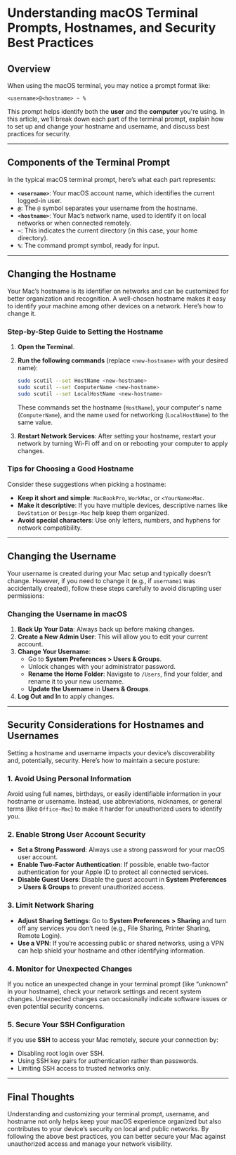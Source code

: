 
# Understanding macOS Terminal Prompts, Hostnames, and Security Best Practices

## Overview

When using the macOS terminal, you may notice a prompt format like:

```plaintext
<username>@<hostname> ~ %
```

This prompt helps identify both the **user** and the **computer** you're using. In this article, we’ll break down each part of the terminal prompt, explain how to set up and change your hostname and username, and discuss best practices for security.

---

## Components of the Terminal Prompt

In the typical macOS terminal prompt, here’s what each part represents:

- **`<username>`**: Your macOS account name, which identifies the current logged-in user.
- **`@`**: The `@` symbol separates your username from the hostname.
- **`<hostname>`**: Your Mac’s network name, used to identify it on local networks or when connected remotely.
- **`~`**: This indicates the current directory (in this case, your home directory).
- **`%`**: The command prompt symbol, ready for input.

---

## Changing the Hostname

Your Mac’s hostname is its identifier on networks and can be customized for better organization and recognition. A well-chosen hostname makes it easy to identify your machine among other devices on a network. Here’s how to change it.

### Step-by-Step Guide to Setting the Hostname

1. **Open the Terminal**.
2. **Run the following commands** (replace `<new-hostname>` with your desired name):
   
   ```bash
   sudo scutil --set HostName <new-hostname>
   sudo scutil --set ComputerName <new-hostname>
   sudo scutil --set LocalHostName <new-hostname>
   ```

   These commands set the hostname (`HostName`), your computer's name (`ComputerName`), and the name used for networking (`LocalHostName`) to the same value.

3. **Restart Network Services**:
   After setting your hostname, restart your network by turning Wi-Fi off and on or rebooting your computer to apply changes.

### Tips for Choosing a Good Hostname

Consider these suggestions when picking a hostname:
   - **Keep it short and simple**: `MacBookPro`, `WorkMac`, or `<YourName>Mac`.
   - **Make it descriptive**: If you have multiple devices, descriptive names like `DevStation` or `Design-Mac` help keep them organized.
   - **Avoid special characters**: Use only letters, numbers, and hyphens for network compatibility.

---

## Changing the Username

Your username is created during your Mac setup and typically doesn’t change. However, if you need to change it (e.g., if `username1` was accidentally created), follow these steps carefully to avoid disrupting user permissions:

### Changing the Username in macOS

1. **Back Up Your Data**: Always back up before making changes.
2. **Create a New Admin User**: This will allow you to edit your current account.
3. **Change Your Username**:
   - Go to **System Preferences > Users & Groups**.
   - Unlock changes with your administrator password.
   - **Rename the Home Folder**: Navigate to `/Users`, find your folder, and rename it to your new username.
   - **Update the Username** in **Users & Groups**.
4. **Log Out and In** to apply changes.

---

## Security Considerations for Hostnames and Usernames

Setting a hostname and username impacts your device’s discoverability and, potentially, security. Here’s how to maintain a secure posture:

### 1. **Avoid Using Personal Information**

   Avoid using full names, birthdays, or easily identifiable information in your hostname or username. Instead, use abbreviations, nicknames, or general terms (like `Office-Mac`) to make it harder for unauthorized users to identify you.

### 2. **Enable Strong User Account Security**

   - **Set a Strong Password**: Always use a strong password for your macOS user account.
   - **Enable Two-Factor Authentication**: If possible, enable two-factor authentication for your Apple ID to protect all connected services.
   - **Disable Guest Users**: Disable the guest account in **System Preferences > Users & Groups** to prevent unauthorized access.

### 3. **Limit Network Sharing**

   - **Adjust Sharing Settings**: Go to **System Preferences > Sharing** and turn off any services you don’t need (e.g., File Sharing, Printer Sharing, Remote Login).
   - **Use a VPN**: If you’re accessing public or shared networks, using a VPN can help shield your hostname and other identifying information.

### 4. **Monitor for Unexpected Changes**

   If you notice an unexpected change in your terminal prompt (like “unknown” in your hostname), check your network settings and recent system changes. Unexpected changes can occasionally indicate software issues or even potential security concerns.

### 5. **Secure Your SSH Configuration**

   If you use **SSH** to access your Mac remotely, secure your connection by:
   - Disabling root login over SSH.
   - Using SSH key pairs for authentication rather than passwords.
   - Limiting SSH access to trusted networks only.

---

## Final Thoughts

Understanding and customizing your terminal prompt, username, and hostname not only helps keep your macOS experience organized but also contributes to your device’s security on local and public networks. By following the above best practices, you can better secure your Mac against unauthorized access and manage your network visibility.
